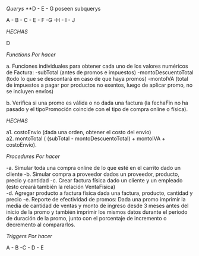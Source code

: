 *Querys*      **D - E - G poseen subquerys

A - B - C - E - F -G -H - I - J   

*HECHAS*

D

*Functions Por hacer*

a. Funciones individuales para obtener cada uno de los valores numéricos de Factura: 
-subTotal  (antes  de  promos  e  impuestos)
-montoDescuentoTotal (todo lo que se descontará en caso de que haya promos)
-montoIVA (total de impuestos  a  pagar  por  productos  no  exentos,  luego  de  aplicar  promo,  no  se  incluyen  envíos)   

b. Verifica si una promo es válida o no dada una factura (la fechaFin no ha pasado y el 
tipoPromoción coincide con el tipo de compra online o física).  

*HECHAS*

a1. costoEnvio (dada  una  orden,  obtener  el  costo  del  envío)  
a2. montoTotal ( (subTotal - montoDescuentoTotal) + montoIVA + costoEnvio).  


*Procedures Por hacer*

-a. Simular toda una compra online de lo que esté en el carrito dado un cliente
-b. Simular compra a proveedor dados un proveedor, producto, precio y cantidad
-c. Crear factura física dado un cliente y un empleado (esto creará también la relación VentaFisica)  
-d. Agregar producto a factura física dada una factura, producto, cantidad y precio 
-e. Reporte de efectividad de promos: Dada una promo imprimir la media de cantidad de ventas y monto de 
ingreso desde 3 meses antes del inicio de la promo y también imprimir los mismos datos durante el 
período de duración de la promo, junto con el porcentaje de incremento o decremento al 
compararlos.  


*Triggers Por hacer*

A - B -C - D - E

